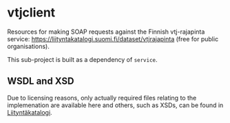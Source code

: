 <!--
SPDX-FileCopyrightText: 2017-2021 City of Espoo

SPDX-License-Identifier: LGPL-2.1-or-later
-->

# vtjclient

Resources for making SOAP requests against the Finnish vtj-rajapinta service:
<https://liityntakatalogi.suomi.fi/dataset/vtjrajapinta> (free for public
organisations).

This sub-project is built as a dependency of `service`.

## WSDL and XSD

Due to licensing reasons, only actually required files relating to the
implemenation are available here and others, such as XSDs, can be found in
[Liityntäkatalogi](https://liityntakatalogi.suomi.fi/dataset/vtjrajapinta).
